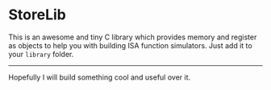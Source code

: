 # StoreLib


This is an awesome and tiny C library which provides memory and register as objects to help you with building ISA function simulators.
Just add it to your `library` folder.

---

Hopefully I will build something cool and useful over it.
